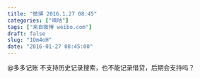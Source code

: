 ```yaml
---
title: "微博 2016.1.27 08:45"
categories: ["嘀咕"]
tags: ["来自微博 weibo.com"]
draft: false
slug: "1Qm4oH"
date: "2016-01-27 08:45:00"
---
```


<p>@多多记账 不支持历史记录搜索，也不能记录借贷，后期会支持吗？ ​​​​</p>
